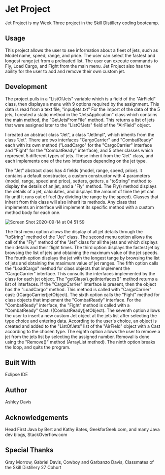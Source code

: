 <h1>Jet Project</h2>
Jet Project is my Week Three project in the Skill Distillery coding bootcamp.

<h2>Usage</h2>
This project allows the user to see information about a fleet of jets, such as Model name, speed, range, and price.
The user can select the fastest and longest range jet from a preloaded list.
The user can execute commands to Fly, Load Cargo, and Fight from the main menu.
Jet Project also has the ability for the user to add and remove their own custom jet.

<h2>Development</h2>
The project pulls in a "ListOfJets" variable which is a field of the "AirField" class, then displays a menu with 9 options required by the assignment.
This data is read from a text file, "inputjets.txt"
For the import of the data of the 5 jets, I created a static method in the "JetsApplication" class which contains the main method,
the "GetJetsFromFile" method. This returns a list of jets that were assigned later to the "ListOfJets" field of the "AirField" object.

I created an abstract class "Jet", a class "JetImpl", which inherits from the class "Jet".
There are two interfaces "CargoCarrier" and "CombatReady" each with its own method ("LoadCargo" for the "CargoCarrier" interface and "Fight" for the "CombatReady" interface), and 5 other classes which represent 5 different types of jets. These inherit from the "Jet" class, and each implements one of the two interfaces depending on the jet type.

The "Jet" abstract class has 4 fields (model, range, speed, price). It contains a default constructor, a custom constructor with 4 parameters (model, range, speed and price), setters, getters, a "toString" method to display the details of an jet, and a "Fly" method. The Fly() method displays the details of a jet, calculates, and displays the amount of time the jet can fly until it runs out of fuel (by dividing the range by the speed). 
Classes that inherit from this class will also inherit its methods.
Any class that implements an interface will implement its specific method with a custom method body for each one.

![Screen Shot 2020-09-14 at 04 51 59](https://user-images.githubusercontent.com/49802469/93077531-2826da80-f646-11ea-91fb-7ca5f8a09fe6.png)

The first menu option allows the display of all jet details through the "toString" method of the "Jet" class.
The second menu option allows the call of the "Fly" method of the "Jet" class for all the jets and which displays their details and their flight times.
The third option displays the fastest jet by browsing the list of jets and obtaining the maximum value of the jet speeds.
The fourth option displays the jet with the longest tange by browsing the list of jets and obtaining the maximum value of jet ranges.
The fifth option calls the "LoadCargo" method for class objects that implement the "CargoCarrier" interface.
This consults the interfaces implemented by the class for each jet object. The "getClass().getInterfaces()" method returns a list of interfaces.
If the "CargoCarrier" interface is present, then the object has the "LoadCargo" method. This method is called with "CargoCarrier" cast: ((CargoCarrier)jetObject).
The sixth option calls the "Fight" method for class objects that implement the "CombatReady" interface.
For the "CombatReady" interface, the "Fight" method is called with a "CombatReady" Cast: ((CombatReady)jetObject).
The seventh option allows the user to insert a new custom Jet object at the jets list after selecting the type choice and entering data.
According to the user's choice, an object is created and added to the "ListOfJets" list of the "AirField" object with a Cast according to the chosen type.
The eighth option allows the user to remove a jet from the jets list by selecting the assigned number. Removal is done using the "Remove()" method (ArrayList method).
The ninth option breaks the loop, and quits the program.

<h2>Built With</h2>
Eclipse IDE

<h2>Author</h2>
Ashley Davis

<h2>Acknowledgements</h2>
Head First Java by Bert and Kathy Bates,
GeekforGeek.com, and many Java dev blogs,
StackOverflow.com

<h2>Special Thanks</h2>
Gray Morrow,
Gabriel Davis,
Cowboy and Garbanzo Davis,
Classmates of the Skill Distillery 27 Cohort
